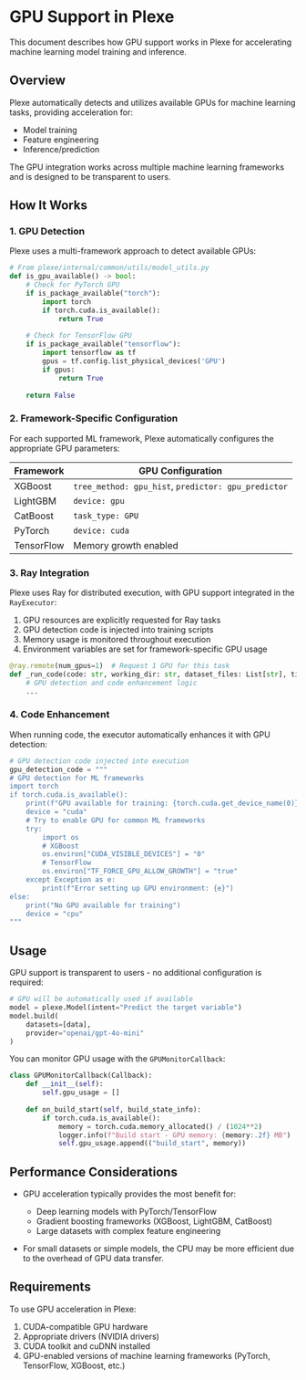 # GPU Support in Plexe

This document describes how GPU support works in Plexe for accelerating machine learning model training and inference.

## Overview

Plexe automatically detects and utilizes available GPUs for machine learning tasks, providing acceleration for:
- Model training
- Feature engineering
- Inference/prediction

The GPU integration works across multiple machine learning frameworks and is designed to be transparent to users.

## How It Works

### 1. GPU Detection

Plexe uses a multi-framework approach to detect available GPUs:

```python
# From plexe/internal/common/utils/model_utils.py
def is_gpu_available() -> bool:
    # Check for PyTorch GPU
    if is_package_available("torch"):
        import torch
        if torch.cuda.is_available():
            return True
    
    # Check for TensorFlow GPU
    if is_package_available("tensorflow"):
        import tensorflow as tf
        gpus = tf.config.list_physical_devices('GPU')
        if gpus:
            return True
    
    return False
```

### 2. Framework-Specific Configuration

For each supported ML framework, Plexe automatically configures the appropriate GPU parameters:

| Framework | GPU Configuration |
|-----------|------------------|
| XGBoost   | `tree_method: gpu_hist`, `predictor: gpu_predictor` |
| LightGBM  | `device: gpu` |
| CatBoost  | `task_type: GPU` |
| PyTorch   | `device: cuda` |
| TensorFlow| Memory growth enabled |

### 3. Ray Integration

Plexe uses Ray for distributed execution, with GPU support integrated in the `RayExecutor`:

1. GPU resources are explicitly requested for Ray tasks
2. GPU detection code is injected into training scripts
3. Memory usage is monitored throughout execution
4. Environment variables are set for framework-specific GPU usage

```python
@ray.remote(num_gpus=1)  # Request 1 GPU for this task
def _run_code(code: str, working_dir: str, dataset_files: List[str], timeout: int) -> dict:
    # GPU detection and code enhancement logic
    ...
```

### 4. Code Enhancement

When running code, the executor automatically enhances it with GPU detection:

```python
# GPU detection code injected into execution
gpu_detection_code = """
# GPU detection for ML frameworks
import torch
if torch.cuda.is_available():
    print(f"GPU available for training: {torch.cuda.get_device_name(0)}")
    device = "cuda"
    # Try to enable GPU for common ML frameworks
    try:
        import os
        # XGBoost
        os.environ["CUDA_VISIBLE_DEVICES"] = "0"
        # TensorFlow
        os.environ["TF_FORCE_GPU_ALLOW_GROWTH"] = "true"
    except Exception as e:
        print(f"Error setting up GPU environment: {e}")
else:
    print("No GPU available for training")
    device = "cpu"
"""
```

## Usage

GPU support is transparent to users - no additional configuration is required:

```python
# GPU will be automatically used if available
model = plexe.Model(intent="Predict the target variable")
model.build(
    datasets=[data],
    provider="openai/gpt-4o-mini"
)
```

You can monitor GPU usage with the `GPUMonitorCallback`:

```python
class GPUMonitorCallback(Callback):
    def __init__(self):
        self.gpu_usage = []
        
    def on_build_start(self, build_state_info):
        if torch.cuda.is_available():
            memory = torch.cuda.memory_allocated() / (1024**2)
            logger.info(f"Build start - GPU memory: {memory:.2f} MB")
            self.gpu_usage.append(("build_start", memory))
```

## Performance Considerations

- GPU acceleration typically provides the most benefit for:
  - Deep learning models with PyTorch/TensorFlow
  - Gradient boosting frameworks (XGBoost, LightGBM, CatBoost)
  - Large datasets with complex feature engineering

- For small datasets or simple models, the CPU may be more efficient due to the overhead of GPU data transfer.

## Requirements

To use GPU acceleration in Plexe:

1. CUDA-compatible GPU hardware
2. Appropriate drivers (NVIDIA drivers)
3. CUDA toolkit and cuDNN installed
4. GPU-enabled versions of machine learning frameworks (PyTorch, TensorFlow, XGBoost, etc.)